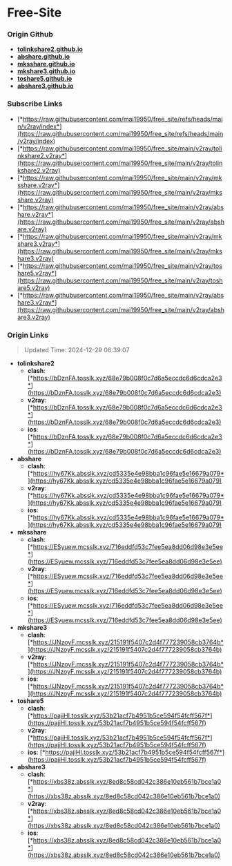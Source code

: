 # Free-Site

### Origin Github

- [**tolinkshare2.github.io**](https://github.com/tolinkshare2/tolinkshare2.github.io)
- [**abshare.github.io**](https://github.com/abshare/abshare.github.io)
- [**mksshare.github.io**](https://github.com/mksshare/mksshare.github.io)
- [**mkshare3.github.io**](https://github.com/mkshare3/mkshare3.github.io)
- [**toshare5.github.io**](https://github.com/toshare5/toshare5.github.io)
- [**abshare3.github.io**](https://github.com/abshare3/abshare3.github.io)

### Subscribe Links

- [*https://raw.githubusercontent.com/mai19950/free_site/refs/heads/main/v2ray/index*](https://raw.githubusercontent.com/mai19950/free_site/refs/heads/main/v2ray/index)
- [*https://raw.githubusercontent.com/mai19950/free_site/main/v2ray/tolinkshare2.v2ray*](https://raw.githubusercontent.com/mai19950/free_site/main/v2ray/tolinkshare2.v2ray)
- [*https://raw.githubusercontent.com/mai19950/free_site/main/v2ray/mksshare.v2ray*](https://raw.githubusercontent.com/mai19950/free_site/main/v2ray/mksshare.v2ray)
- [*https://raw.githubusercontent.com/mai19950/free_site/main/v2ray/abshare.v2ray*](https://raw.githubusercontent.com/mai19950/free_site/main/v2ray/abshare.v2ray)
- [*https://raw.githubusercontent.com/mai19950/free_site/main/v2ray/mkshare3.v2ray*](https://raw.githubusercontent.com/mai19950/free_site/main/v2ray/mkshare3.v2ray)
- [*https://raw.githubusercontent.com/mai19950/free_site/main/v2ray/toshare5.v2ray*](https://raw.githubusercontent.com/mai19950/free_site/main/v2ray/toshare5.v2ray)
- [*https://raw.githubusercontent.com/mai19950/free_site/main/v2ray/abshare3.v2ray*](https://raw.githubusercontent.com/mai19950/free_site/main/v2ray/abshare3.v2ray)

### Origin Links

> Updated Time: 2024-12-29 06:39:07

- **tolinkshare2**
  - **clash**: [*https://bDznFA.tosslk.xyz/68e79b008f0c7d6a5eccdc6d6cdca2e3*](https://bDznFA.tosslk.xyz/68e79b008f0c7d6a5eccdc6d6cdca2e3)
  - **v2ray**: [*https://bDznFA.tosslk.xyz/68e79b008f0c7d6a5eccdc6d6cdca2e3*](https://bDznFA.tosslk.xyz/68e79b008f0c7d6a5eccdc6d6cdca2e3)
  - **ios**: [*https://bDznFA.tosslk.xyz/68e79b008f0c7d6a5eccdc6d6cdca2e3*](https://bDznFA.tosslk.xyz/68e79b008f0c7d6a5eccdc6d6cdca2e3)
- **abshare**
  - **clash**: [*https://hy67Kk.absslk.xyz/cd5335e4e98bba1c96fae5e16679a079*](https://hy67Kk.absslk.xyz/cd5335e4e98bba1c96fae5e16679a079)
  - **v2ray**: [*https://hy67Kk.absslk.xyz/cd5335e4e98bba1c96fae5e16679a079*](https://hy67Kk.absslk.xyz/cd5335e4e98bba1c96fae5e16679a079)
  - **ios**: [*https://hy67Kk.absslk.xyz/cd5335e4e98bba1c96fae5e16679a079*](https://hy67Kk.absslk.xyz/cd5335e4e98bba1c96fae5e16679a079)
- **mksshare**
  - **clash**: [*https://ESyuew.mcsslk.xyz/716eddfd53c7fee5ea8dd06d98e3e5ee*](https://ESyuew.mcsslk.xyz/716eddfd53c7fee5ea8dd06d98e3e5ee)
  - **v2ray**: [*https://ESyuew.mcsslk.xyz/716eddfd53c7fee5ea8dd06d98e3e5ee*](https://ESyuew.mcsslk.xyz/716eddfd53c7fee5ea8dd06d98e3e5ee)
  - **ios**: [*https://ESyuew.mcsslk.xyz/716eddfd53c7fee5ea8dd06d98e3e5ee*](https://ESyuew.mcsslk.xyz/716eddfd53c7fee5ea8dd06d98e3e5ee)
- **mkshare3**
  - **clash**: [*https://JNzoyF.mcsslk.xyz/215191f5407c2d4f777239058cb3764b*](https://JNzoyF.mcsslk.xyz/215191f5407c2d4f777239058cb3764b)
  - **v2ray**: [*https://JNzoyF.mcsslk.xyz/215191f5407c2d4f777239058cb3764b*](https://JNzoyF.mcsslk.xyz/215191f5407c2d4f777239058cb3764b)
  - **ios**: [*https://JNzoyF.mcsslk.xyz/215191f5407c2d4f777239058cb3764b*](https://JNzoyF.mcsslk.xyz/215191f5407c2d4f777239058cb3764b)
- **toshare5**
  - **clash**: [*https://pajiHI.tosslk.xyz/53b21acf7b4951b5ce594f54fcff567f*](https://pajiHI.tosslk.xyz/53b21acf7b4951b5ce594f54fcff567f)
  - **v2ray**: [*https://pajiHI.tosslk.xyz/53b21acf7b4951b5ce594f54fcff567f*](https://pajiHI.tosslk.xyz/53b21acf7b4951b5ce594f54fcff567f)
  - **ios**: [*https://pajiHI.tosslk.xyz/53b21acf7b4951b5ce594f54fcff567f*](https://pajiHI.tosslk.xyz/53b21acf7b4951b5ce594f54fcff567f)
- **abshare3**
  - **clash**: [*https://xbs38z.absslk.xyz/8ed8c58cd042c386e10eb561b7bce1a0*](https://xbs38z.absslk.xyz/8ed8c58cd042c386e10eb561b7bce1a0)
  - **v2ray**: [*https://xbs38z.absslk.xyz/8ed8c58cd042c386e10eb561b7bce1a0*](https://xbs38z.absslk.xyz/8ed8c58cd042c386e10eb561b7bce1a0)
  - **ios**: [*https://xbs38z.absslk.xyz/8ed8c58cd042c386e10eb561b7bce1a0*](https://xbs38z.absslk.xyz/8ed8c58cd042c386e10eb561b7bce1a0)
